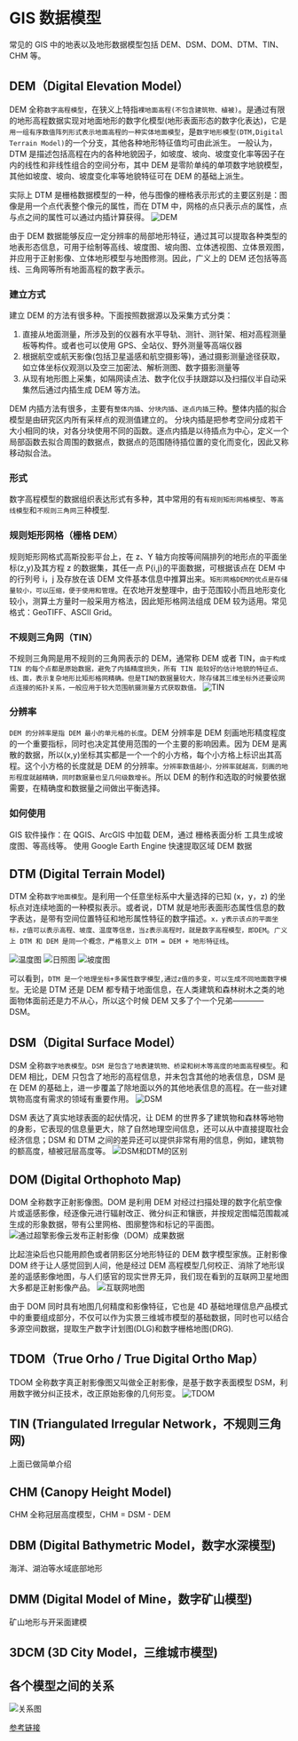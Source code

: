 # GIS 数据模型

常见的 GIS 中的地表以及地形数据模型包括 DEM、DSM、DOM、DTM、TIN、CHM 等。

## DEM（Digital Elevation Model）

DEM 全称`数字高程模型`，在狭义上特指`裸地面高程(不包含建筑物、植被)`。是通过有限的地形高程数据实现对地面地形的数字化模型(地形表面形态的数字化表达)，它是`用一组有序数值阵列形式表示地面高程的一种实体地面模型`，是`数字地形模型(DTM,Digital Terrain Model)`的一个分支，其他各种地形特征值均可由此派生。
一般认为，DTM 是描述包括高程在内的各种地貌因子，如坡度、坡向、坡度变化率等因子在内的线性和非线性组合的空间分布，其中 DEM 是零阶单纯的单项数字地貌模型，其他如坡度、坡向、坡度变化率等地貌特征可在 DEM 的基础上派生。

实际上 DTM 是栅格数据模型的一种，他与图像的栅格表示形式的主要区别是：图像是用一个点代表整个像元的属性，而在 DTM 中，网格的点只表示点的属性，点与点之间的属性可以通过内插计算获得。
![DEM](/images/gis/DEM.webp)

由于 DEM 数据能够反应一定分辨率的局部地形特征，通过其可以提取各种类型的地表形态信息，可用于绘制等高线、坡度图、坡向图、立体透视图、立体景观图，并应用于正射影像、立体地形模型与地图修测。因此，广义上的 DEM 还包括等高线、三角网等所有地面高程的数字表示。

### 建立方式

建立 DEM 的方法有很多种。下面按照数据源以及采集方式分类：

1. 直接从地面测量，所涉及到的仪器有水平导轨、测针、测针架、相对高程测量板等构件。或者也可以使用 GPS、全站仪、野外测量等高端仪器
2. 根据航空或航天影像(包括卫星遥感和航空摄影等)，通过摄影测量途径获取，如立体坐标仪观测以及空三加密法、解析测图、数字摄影测量等
3. 从现有地形图上采集，如隔网读点法、数字化仪手扶跟踪以及扫描仪半自动采集然后通过内插生成 DEM 等方法。

DEM 内插方法有很多，主要有`整体内插`、`分块内插`、`逐点内插`三种。整体内插的拟合模型是由研究区内所有采样点的观测值建立的。
分块内插是把参考空间分成若干大小相同的块，对各分块使用不同的函数。逐点内插是以待插点为中心，定义一个局部函数去拟合周围的数据点，数据点的范围随待插位置的变化而变化，因此又称移动拟合法。

### 形式

数字高程模型的数据组织表达形式有多种，其中常用的有`有规则矩形网格模型`、`等高线模型`和`不规则三角网`三种模型.

### 规则矩形网格（栅格 DEM）

规则矩形网格式高斯投影平台上，在 z、Y 轴方向按等间隔排列的地形点的平面坐标(z,y)及其方程 z 的数据集，其任一点 P{i,j}的平面数据，可根据该点在 DEM 中的行列号 i，j 及存放在该 DEM 文件基本信息中推算出来。`矩形网格DEM的优点是存储量较小，可以压缩，便于使用和管理`。在农地开发整理中，由于范围较小而且地形变化较小，测算土方量时一般采用方格法，因此矩形格网法组成 DEM 较为适用。常见格式：GeoTIFF、ASCII Grid。

### 不规则三角网（TIN）

不规则三角网是用不规则的三角网表示的 DEM，通常称 DEM 或者 TIN，`由于构成 TIN 的每个点都是原始数据，避免了内插精度损失，所有 TIN 能较好的估计地貌的特征点、线、面，表示复杂地形比矩形格网精确。但是TIN的数据量较大，除存储其三维坐标外还要设网点连接的拓扑关系，一般应用于较大范围航摄测量方式获取数值。`
![TIN](/images/gis/DEM2.webp)

### 分辨率

`DEM 的分辨率是指 DEM 最小的单元格的长度`。DEM 分辨率是 DEM 刻画地形精度程度的一个重要指标，同时也决定其使用范围的一个主要的影响因素。因为 DEM 是离散的数据，所以(x,y)坐标其实都是一个一个的小方格，每个小方格上标识出其高程。这个小方格的长度就是 DEM 的分辨率。`分辨率数值越小，分辨率就越高，刻画的地形程度就越精确，同时数据量也呈几何级数增长`。所以 DEM 的制作和选取的时候要依据需要，在精确度和数据量之间做出平衡选择。

### 如何使用

GIS 软件操作：在 QGIS、ArcGIS 中加载 DEM，通过 栅格表面分析 工具生成坡度图、等高线等。
使用 Google Earth Engine 快速提取区域 DEM 数据

## DTM (Digital Terrain Model)

DTM 全称`数字地面模型`。是利用一个任意坐标系中大量选择的已知 (x，y，z) 的坐标点对连续地面的一种模拟表示。或者说，DTM 就是地形表面形态属性信息的数字表达，是带有空间位置特征和地形属性特征的数字描述。`x，y表示该点的平面坐标，z值可以表示高程、坡度、温度等信息，当z表示高程时，就是数字高程模型，即DEM`。`广义上 DTM 和 DEM 是同一个概念，严格意义上 DTM = DEM + 地形特征线`。

![温度图](/images/gis/DTM1.webp)
![日照图](/images/gis/DTM2.webp)
![坡度图](/images/gis/DTM3.webp)

可以看到，`DTM 是一个地理坐标+多属性数字模型,通过z值的多变，可以生成不同地面数字模型`。无论是 DTM 还是 DEM 都专精于地面信息，在人类建筑和森林树木之类的地面物体面前还是力不从心，所以这个时候 DEM 又多了个一个兄弟————DSM。

## DSM（Digital Surface Model）

DSM 全称`数字地表模型`。`DSM 是包含了地表建筑物、桥梁和树木等高度的地面高程模型`。和 DEM 相比，DEM 只包含了地形的高程信息，并未包含其他的地表信息，DSM 是在 DEM 的基础上，进一步覆盖了除地面以外的其他地表信息的高程。在一些对建筑物高度有需求的领域有重要作用。
![DSM](/images/gis/DSM.webp)

DSM 表达了真实地球表面的起伏情况，让 DEM 的世界多了建筑物和森林等地物的身影，它表现的信息量更大，除了自然地理空间信息，还可以从中直接提取社会经济信息；DSM 和 DTM 之间的差异还可以提供非常有用的信息，例如，建筑物的额高度，植被冠层高度等。
![DSM和DTM的区别](/images/gis/DSM2.webp)

## DOM (Digital Orthophoto Map)

DOM 全称数字正射影像图。DOM 是利用 DEM 对经过扫描处理的数字化航空像片或遥感影像，经逐像元进行辐射改正、微分纠正和镶嵌，并按规定图幅范围裁减生成的形象数据，带有公里网格、图廓整饰和标记的平面图。
![通过超擎影像云发布正射影像（DOM）成果数据](/images/gis/DOM.webp)

比起渲染后也只能用颜色或者阴影区分地形特征的 DEM 数字模型家族。正射影像 DOM 终于让人感觉回到人间，他是经过 DEM 高程模型几何校正、消除了地形误差的遥感影像地图，与人们感官的现实世界无异，我们现在看到的互联网卫星地图大多都是正射影像产品。
![互联网地图](/images/gis/DOM2.webp)

由于 DOM 同时具有地图几何精度和影像特征，它也是 4D 基础地理信息产品模式中的重要组成部分，不仅可以作为实景三维城市模型的基础数据，同时也可以结合多源空间数据，提取生产数字计划图(DLG)和数字栅格地图(DRG).

## TDOM（True Orho / True Digital Ortho Map）

TDOM 全称数字真正射影像图又叫做全正射影像，是基于数字表面模型 DSM，利用数字微分纠正技术，改正原始影像的几何形变。
![TDOM](/images/gis/TDOM.webp)

## TIN (Triangulated Irregular Network，不规则三角网)

上面已做简单介绍

## CHM (Canopy Height Model)

CHM 全称冠层高度模型，CHM = DSM - DEM

## DBM (Digital Bathymetric Model，数字水深模型)

海洋、湖泊等水域底部地形

## DMM (Digital Model of Mine，数字矿山模型)

矿山地形与开采面建模

## 3DCM (3D City Model，三维城市模型)

## 各个模型之间的关系

![关系图](/images/gis/640.webp)

[参考链接](https://mp.weixin.qq.com/s?__biz=MzI4ODY5OTcyMg==&mid=2247557656&idx=2&sn=2a70335f6a0a4c2aa269745b1c6acef3&chksm=ec39c63ddb4e4f2bcd141dc0b88e50dedf036c1f12eece80cd4982c64c5b5ea59784d4b93aea&scene=27)
